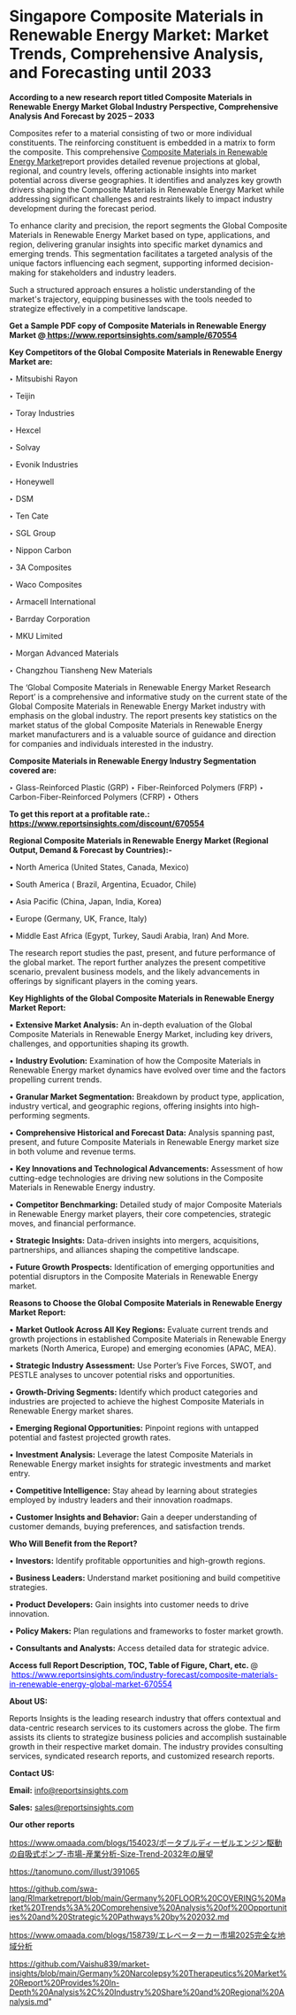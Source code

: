 # Singapore Composite Materials in Renewable Energy Market: Market Trends, Comprehensive Analysis, and Forecasting until 2033

<strong>According to a new research report titled Composite Materials in Renewable Energy Market Global Industry Perspective, Comprehensive Analysis And Forecast by 2025 – 2033</strong>

Composites refer to a material consisting of two or more individual constituents. The reinforcing constituent is embedded in a matrix to form the composite. This comprehensive <a href=https://www.reportsinsights.com/sample/670554>Composite Materials in Renewable Energy Market</a>report provides detailed revenue projections at global, regional, and country levels, offering actionable insights into market potential across diverse geographies. It identifies and analyzes key growth drivers shaping the Composite Materials in Renewable Energy Market while addressing significant challenges and restraints likely to impact industry development during the forecast period.

To enhance clarity and precision, the report segments the Global Composite Materials in Renewable Energy Market based on type, applications, and region, delivering granular insights into specific market dynamics and emerging trends. This segmentation facilitates a targeted analysis of the unique factors influencing each segment, supporting informed decision-making for stakeholders and industry leaders.

Such a structured approach ensures a holistic understanding of the market's trajectory, equipping businesses with the tools needed to strategize effectively in a competitive landscape.

<strong>Get a Sample PDF copy of Composite Materials in Renewable Energy Market </strong><strong>@<a href=https://www.reportsinsights.com/sample/670554 style=color:#0000ff;> https://www.reportsinsights.com/sample/670554</a></strong></font>

<strong>Key Competitors of the Global Composite Materials in Renewable Energy Market are:</strong>

‣ Mitsubishi Rayon

‣ Teijin

‣ Toray Industries

‣ Hexcel

‣ Solvay

‣ Evonik Industries

‣ Honeywell

‣ DSM

‣ Ten Cate

‣ SGL Group

‣ Nippon Carbon

‣ 3A Composites

‣ Waco Composites

‣ Armacell International

‣ Barrday Corporation

‣ MKU Limited

‣ Morgan Advanced Materials

‣ Changzhou Tiansheng New Materials

The ‘Global Composite Materials in Renewable Energy Market Research Report’ is a comprehensive and informative study on the current state of the Global Composite Materials in Renewable Energy Market industry with emphasis on the global industry. The report presents key statistics on the market status of the global Composite Materials in Renewable Energy market manufacturers and is a valuable source of guidance and direction for companies and individuals interested in the industry.

<strong>Composite Materials in Renewable Energy Industry Segmentation covered are:</strong>

‣ Glass-Reinforced Plastic (GRP)
‣ Fiber-Reinforced Polymers (FRP)
‣ Carbon-Fiber-Reinforced Polymers (CFRP)
‣ Others

<strong>To get this report at a profitable rate.: <a href=https://www.reportsinsights.com/discount/670554 style=color:#0000ff;>https://www.reportsinsights.com/discount/670554</a></strong></font>

<strong>Regional Composite Materials in Renewable Energy Market (Regional Output, Demand &amp; Forecast by Countries):-</strong>

• North America (United States, Canada, Mexico)

• South America ( Brazil, Argentina, Ecuador, Chile)

• Asia Pacific (China, Japan, India, Korea)

• Europe (Germany, UK, France, Italy)

• Middle East Africa (Egypt, Turkey, Saudi Arabia, Iran) And More.

The research report studies the past, present, and future performance of the global market. The report further analyzes the present competitive scenario, prevalent business models, and the likely advancements in offerings by significant players in the coming years.

<strong>Key Highlights of the Global Composite Materials in Renewable Energy Market Report:</strong>

• <strong>Extensive Market Analysis:</strong> An in-depth evaluation of the Global Composite Materials in Renewable Energy Market, including key drivers, challenges, and opportunities shaping its growth.

• <strong>Industry Evolution:</strong> Examination of how the Composite Materials in Renewable Energy market dynamics have evolved over time and the factors propelling current trends.

• <strong>Granular Market Segmentation:</strong> Breakdown by product type, application, industry vertical, and geographic regions, offering insights into high-performing segments.

• <strong>Comprehensive Historical and Forecast Data:</strong> Analysis spanning past, present, and future Composite Materials in Renewable Energy market size in both volume and revenue terms.

• <strong>Key Innovations and Technological Advancements:</strong> Assessment of how cutting-edge technologies are driving new solutions in the Composite Materials in Renewable Energy industry.

• <strong>Competitor Benchmarking:</strong> Detailed study of major Composite Materials in Renewable Energy market players, their core competencies, strategic moves, and financial performance.

• <strong>Strategic Insights:</strong> Data-driven insights into mergers, acquisitions, partnerships, and alliances shaping the competitive landscape.

• <strong>Future Growth Prospects:</strong> Identification of emerging opportunities and potential disruptors in the Composite Materials in Renewable Energy market.

<strong>Reasons to Choose the Global Composite Materials in Renewable Energy Market Report:</strong>

• <strong>Market Outlook Across All Key Regions:</strong> Evaluate current trends and growth projections in established Composite Materials in Renewable Energy markets (North America, Europe) and emerging economies (APAC, MEA).

• <strong>Strategic Industry Assessment:</strong> Use Porter’s Five Forces, SWOT, and PESTLE analyses to uncover potential risks and opportunities.

• <strong>Growth-Driving Segments:</strong> Identify which product categories and industries are projected to achieve the highest Composite Materials in Renewable Energy market shares.

• <strong>Emerging Regional Opportunities:</strong> Pinpoint regions with untapped potential and fastest projected growth rates.

• <strong>Investment Analysis:</strong> Leverage the latest Composite Materials in Renewable Energy market insights for strategic investments and market entry.

• <strong>Competitive Intelligence:</strong> Stay ahead by learning about strategies employed by industry leaders and their innovation roadmaps.

• <strong>Customer Insights and Behavior:</strong> Gain a deeper understanding of customer demands, buying preferences, and satisfaction trends.

<strong>Who Will Benefit from the Report?</strong>

• <strong>Investors:</strong> Identify profitable opportunities and high-growth regions.

• <strong>Business Leaders:</strong> Understand market positioning and build competitive strategies.

• <strong>Product Developers:</strong> Gain insights into customer needs to drive innovation.

• <strong>Policy Makers:</strong> Plan regulations and frameworks to foster market growth.

• <strong>Consultants and Analysts:</strong> Access detailed data for strategic advice.
</ul>
<strong>Access full Report Description, TOC, Table of Figure, Chart, etc. </strong>@  <a href=https://www.reportsinsights.com/industry-forecast/composite-materials-in-renewable-energy-global-market-670554 style=color:#0000ff;>https://www.reportsinsights.com/industry-forecast/composite-materials-in-renewable-energy-global-market-670554</a></font>

<strong><strong>About US</strong>:</strong>

Reports Insights is the leading research industry that offers contextual and data-centric research services to its customers across the globe. The firm assists its clients to strategize business policies and accomplish sustainable growth in their respective market domain. The industry provides consulting services, syndicated research reports, and customized research reports.

<strong>Contact US:</strong>

<p class=""""><b>Email:</b> <a href=mailto:info@reportsinsights.com>info@reportsinsights.com</a></p>
<p class=""""><b>Sales:</b> <a href=mailto:sales@reportsinsights.com>sales@reportsinsights.com</a></p>

<strong>Our other reports</strong>

<a href=https://www.omaada.com/blogs/154023/ポータブルディーゼルエンジン駆動の自吸式ポンプ-市場-産業分析-Size-Trend-2032年の展望>https://www.omaada.com/blogs/154023/ポータブルディーゼルエンジン駆動の自吸式ポンプ-市場-産業分析-Size-Trend-2032年の展望</a>

<a href=https://tanomuno.com/illust/391065>https://tanomuno.com/illust/391065</a>

<a href=https://github.com/swa-lang/RImarketreport/blob/main/Germany%20FLOOR%20COVERING%20Market%20Trends%3A%20Comprehensive%20Analysis%20of%20Opportunities%20and%20Strategic%20Pathways%20by%202032.md>https://github.com/swa-lang/RImarketreport/blob/main/Germany%20FLOOR%20COVERING%20Market%20Trends%3A%20Comprehensive%20Analysis%20of%20Opportunities%20and%20Strategic%20Pathways%20by%202032.md</a>

<a href=https://www.omaada.com/blogs/158739/エレベーターカー市場2025完全な地域分析>https://www.omaada.com/blogs/158739/エレベーターカー市場2025完全な地域分析</a>

<a href=https://github.com/Vaishu839/market-insights/blob/main/Germany%20Narcolepsy%20Therapeutics%20Market%20Report%20Provides%20In-Depth%20Analysis%2C%20Industry%20Share%20and%20Regional%20Analysis.md>https://github.com/Vaishu839/market-insights/blob/main/Germany%20Narcolepsy%20Therapeutics%20Market%20Report%20Provides%20In-Depth%20Analysis%2C%20Industry%20Share%20and%20Regional%20Analysis.md</a>"
